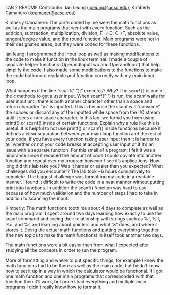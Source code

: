 LAB 2 README
Contributor: Ian Leung (ipleung@ucsc.edu), Kimberly Camanero (kcamaner@ucsc.edu)

Kimberly Camanero:
The parts coded by me were the math functions as well as the main programs that went with every function. Such as the addition, subtraction, multiplication, division, F -> C, C->F, absolute value, tangent/degree value, and the round function. Main programs were not in their designated areas, but they were coded for these functions. 

Ian leung:
I programmed the input loop as well as making modifications to the code to make it function in the linux terminal. I made a couple of separate helper functions (OperandInputTwo and OperandInput) that help simplify the code. I also made some modifications to the functions to make the code both more readable and function correctly with my main input loop.

What happens if the line “scanf(" ");” executes? Why?
The ``scanf()`` is one of the c methods to get a user input. When scanf(“ ”) is run, the scanf waits for user input until there is both another character other than a space and return character “\n” is inputted. This is because the scanf will “consume” the spaces or discard any of the inputted white space from the I/O stream until it sees a non space character. 
In this lab, we forbid you from using printf() or scanf() inside of certain functions. Explain why a rule like this is useful.
It is helpful to not use printf() or scanf() inside functions because it defines a clear separation between your main loop function and the rest of your code. If you have every function taking user input then it is harder to tell whether or not your code breaks at accepting user input or if it’s an issue with a separate function. For this small of a program, I felt it was a hindrance since it reduced the amount of code I could obviate into another function and repeat over my program however I see it’s applications. 
How long did this lab take you? Was it harder or easier than you expected? What challenges did you encounter?
The lab took ~6 hours cumulatively to complete. The biggest challenge was formatting my code in a readable manner. I found it difficult to write the code in a neat manner without putting print into functions. In addition the scanf() function was hard to use because of how much validation and the number of steps I had to take in addition to scanning the input. 

Kimberly:
The math functions tooth me about 4 days to complete as well as the main program. I spent around two days learning how exactly to use the scanf command and seeing their relationship with strings such as %f, %lf, %d, and %s and learning about pointers and what “&” does, and where it stores it. Doing the actual math functions and putting everything together (the new topics to make the math functions) in itself took another two days. 

The math functions were a bit easier than from what I expected after studying all the concepts in order to run the program.

More of formatting and where to put specific things, for example I knew the math functions had to be there as well as the main code, but I didn’t know how to set it up in a way in which the calculator would be functional. If i got one math function and one main programs that corresponded with that function then it’ll work, but once I had everything and multiple main programs I didn't really know how to format it. 

